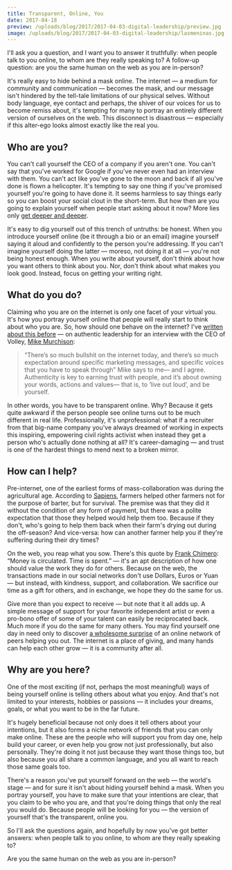 ```yaml
---
title: Transparent, Online, You
date: 2017-04-18
preview: /uploads/blog/2017/2017-04-03-digital-leadership/preview.jpg
image: /uploads/blog/2017/2017-04-03-digital-leadership/lasmeninas.jpg
---
```


I'll ask you a question, and I want you to answer it truthfully: when people talk to you online, to whom are they really speaking to? A follow-up question: are you the same human on the web as you are in-person?

It's really easy to hide behind a mask online. The internet — a medium for community and communication — becomes the mask, and our message isn't hindered by the tell-tale limitations of our physical selves. Without body language, eye contact and perhaps, the shiver of our voices for us to become remiss about, it's tempting for many to portray an entirely different version of ourselves on the web. This disconnect is disastrous — especially if this alter-ego looks almost exactly like the real you.

## Who are you?

You can't call yourself the CEO of a company if you aren't one. You can't say that you've worked for Google if you've never even had an interview with them. You can't act like you've gone to the moon and back if all you've done is flown a helicopter. It's tempting to say one thing if you've promised yourself you're going to have done it. It seems harmless to say things early so you can boost your social clout in the short-term. But how then are you going to explain yourself when people start asking about it now? More lies only [get deeper and deeper][lying].

It's easy to dig yourself out of this trench of untruths: be honest. When you introduce yourself online (be it through a bio or an email) imagine yourself saying it aloud and confidently to the person you're addressing. If you can't imagine yourself doing the latter — moreso, not doing it at all — you're not being honest enough. When you write about yourself, don't think about how you want others to think about you. Nor, don't think about what makes you look good. Instead, focus on getting your writing right.

## What do you do?

Claiming who you are on the internet is only one facet of your virtual you. It's how you portray yourself online that people will really start to think about who you are. So, how should one behave on the internet? I've [written about this before][interview] — on authentic leadership for an interview with the CEO of Volley, [Mike Murchison][murchison]:

> “There’s so much bullshit on the internet today, and there’s so much expectation around specific marketing messages, and specific voices that you have to speak through” Mike says to me— and I agree. Authenticity is key to earning trust with people, and it’s about owning your words, actions and values— that is, to ‘live out loud’, and be yourself.

In other words, you have to be transparent online. Why? Because it gets quite awkward if the person people see online turns out to be much different in real life. Professionally, it's unprofessional: what if a recruiter from that big-name company you've always dreamed of working in expects this inspiring, empowering civil rights activist when instead they get a person who's actually done nothing at all? It's career-damaging — and trust is one of the hardest things to mend next to a broken mirror.

## How can I help?

Pre-internet, one of the earliest forms of mass-collaboration was during the agricultural age. According to [Sapiens][sapiens], farmers helped other farmers not for the purpose of barter, but for survival. The premise was that they did it without the condition of any form of payment, but there was a polite expectation that those they helped would help them too. Because if they don't, who's going to help them back when their farm's drying out during the off-season? And vice-versa: how can another farmer help you if they're suffering during their dry times?

On the web, you reap what you sow. There's this quote by [Frank Chimero][chimero]: “Money is circulated. Time is spent.” — it's an apt description of how one should value the work they do for others. Because on the web, the transactions made in our social networks don't use Dollars, Euros or Yuan — but instead, with kindness, support, and collaboration. We sacrifice our time as a gift for others, and in exchange, we hope they do the same for us.

Give more than you expect to receive — but note that it all adds up. A simple message of support for your favorite independent artist or even a pro-bono offer of some of your talent can easily be reciprocated back. Much more if you do the same for many others. You may find yourself one day in need only to discover [a wholesome surprise][help] of an online network of peers helping you out. The internet is a place of giving, and many hands can help each other grow — it is a community after all.

## Why are you here?

One of the most exciting (if not, perhaps the most meaningful) ways of being yourself online is telling others about what you enjoy. And that's not limited to your interests, hobbies or passions — it includes your dreams, goals, or what you want to be in the far future. 

It's hugely beneficial because not only does it tell others about your intentions, but it also forms a niche network of friends that you can only make online. These are the people who will support you from day one, help build your career, or even help you grow not just professionally, but also personally. They're doing it not just because they want those things too, but also because you all share a common language, and you all want to reach those same goals too.

There's a reason you've put yourself forward on the web — the world's stage — and for sure it isn't about hiding yourself behind a mask. When you portray yourself, you have to make sure that your intentions are clear, that you claim to be who you are, and that you're doing things that only the real you would do. Because people will be looking for you — the version of yourself that's the transparent, online you.

So I'll ask the questions again, and hopefully by now you've got better answers: when people talk to you online, to whom are they really speaking to? 

Are you the same human on the web as you are in-person?

[interview]: http://v8.mlgrto.com/post/139964682587/connection-catalyst
[murchison]: http://murch.me
[sapiens]: http://www.ynharari.com/sapiens/short-overview/
[chimero]: https://www.frankchimero.com/archive/2014/2013-lessons/
[lying]: http://www.newyorker.com/magazine/2001/07/23/false-fronts-2
[help]: https://twitter.com/cjmlgrto/status/854213578710056960
